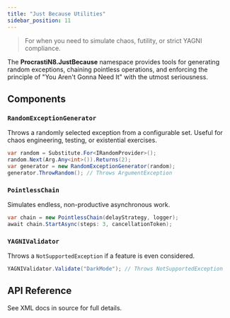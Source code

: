 ```yaml
---
title: "Just Because Utilities"
sidebar_position: 11
---
```


> For when you need to simulate chaos, futility, or strict YAGNI compliance.

The **ProcrastiN8.JustBecause** namespace provides tools for generating random exceptions, chaining pointless operations, and enforcing the principle of "You Aren't Gonna Need It" with the utmost seriousness.

## Components

### `RandomExceptionGenerator`

Throws a randomly selected exception from a configurable set. Useful for chaos engineering, testing, or existential exercises.

````csharp
var random = Substitute.For<IRandomProvider>();
random.Next(Arg.Any<int>()).Returns(2);
var generator = new RandomExceptionGenerator(random);
generator.ThrowRandom(); // Throws ArgumentException
````

### `PointlessChain`

Simulates endless, non-productive asynchronous work.

````csharp
var chain = new PointlessChain(delayStrategy, logger);
await chain.StartAsync(steps: 3, cancellationToken);
````

### `YAGNIValidator`

Throws a `NotSupportedException` if a feature is even considered.

````csharp
YAGNIValidator.Validate("DarkMode"); // Throws NotSupportedException
````

## API Reference

See XML docs in source for full details.
